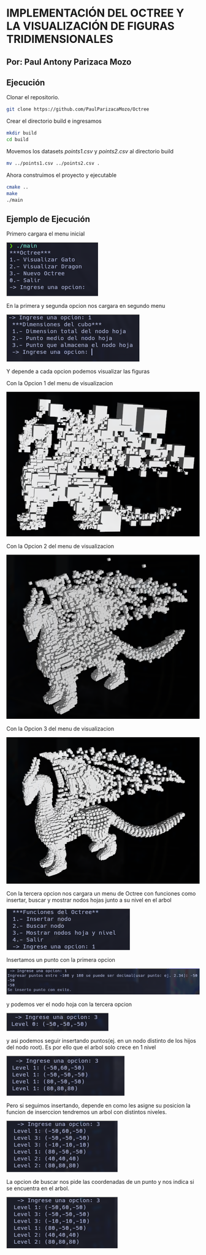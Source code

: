 # IMPLEMENTACIÓN DEL OCTREE Y LA VISUALIZACIÓN DE FIGURAS TRIDIMENSIONALES
## Por: Paul Antony Parizaca Mozo

## Ejecución

Clonar el repositorio.
```bash
git clone https://github.com/PaulParizacaMozo/Octree
```
Crear el directorio build e ingresamos
```bash
mkdir build
cd build
```
Movemos los datasets *points1.csv* y *points2.csv* al directorio build
```bash
mv ../points1.csv ../points2.csv .
```
Ahora construimos el proyecto y ejecutable
```bash
cmake ..
make
./main
```

## Ejemplo de Ejecución

Primero cargara el menu inicial

![Ejemplo de imagen local](Imagenes/ejec1.png)

En la primera y segunda opcion nos cargara en segundo menu

![Ejemplo al](Imagenes/ejec2.png)

Y depende a cada opcion podemos visualizar las figuras

Con la Opcion 1 del menu de visualizacion

![Ejemplo al](Imagenes/resultado_dragon_cuboHoja.png)

Con la Opcion 2 del menu de visualizacion

![Ejemplo al](Imagenes/resultado_dragon_medio.png)

Con la Opcion 3 del menu de visualizacion

![Ejemplo al](Imagenes/resultado_dragon_p.png)

Con la tercera opcion nos cargara un menu de Octree con funciones como insertar,
buscar y mostrar nodos hojas junto a su nivel en el arbol

![Ejemplo deen local](Imagenes/ejec3.png)

Insertamos un punto con la primera opcion

![Ejemplo de imgen local](Imagenes/ejec4-insert.png)

y podemos ver el nodo hoja con la tercera opcion

![Ejemplo de imgen local](Imagenes/ejec4-res.png)

y asi podemos seguir insertando puntos(ej. en un nodo distinto de los hijos del
nodo root).
Es por ello que el arbol solo crece en 1 nivel

![Ejemplo de iagen local](Imagenes/ejec6.png)

Pero si seguimos insertando, depende en como les asigne su posicion la funcion
de inserccion tendremos un arbol con distintos niveles.

![Ejemplo d  local](Imagenes/ejec7.png)

La opcion de buscar nos pide las coordenadas de un punto y nos indica si 
se encuentra en el arbol.

![Ejemplo d  local](Imagenes/ejec7.png)

